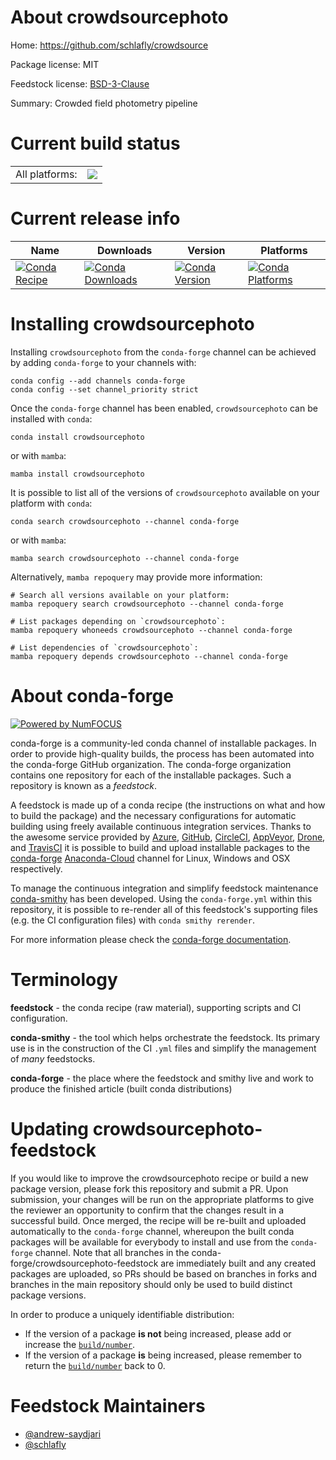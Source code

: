 About crowdsourcephoto
======================

Home: https://github.com/schlafly/crowdsource

Package license: MIT

Feedstock license: [BSD-3-Clause](https://github.com/conda-forge/crowdsourcephoto-feedstock/blob/main/LICENSE.txt)

Summary: Crowded field photometry pipeline

Current build status
====================


<table><tr><td>All platforms:</td>
    <td>
      <a href="https://dev.azure.com/conda-forge/feedstock-builds/_build/latest?definitionId=14253&branchName=main">
        <img src="https://dev.azure.com/conda-forge/feedstock-builds/_apis/build/status/crowdsourcephoto-feedstock?branchName=main">
      </a>
    </td>
  </tr>
</table>

Current release info
====================

| Name | Downloads | Version | Platforms |
| --- | --- | --- | --- |
| [![Conda Recipe](https://img.shields.io/badge/recipe-crowdsourcephoto-green.svg)](https://anaconda.org/conda-forge/crowdsourcephoto) | [![Conda Downloads](https://img.shields.io/conda/dn/conda-forge/crowdsourcephoto.svg)](https://anaconda.org/conda-forge/crowdsourcephoto) | [![Conda Version](https://img.shields.io/conda/vn/conda-forge/crowdsourcephoto.svg)](https://anaconda.org/conda-forge/crowdsourcephoto) | [![Conda Platforms](https://img.shields.io/conda/pn/conda-forge/crowdsourcephoto.svg)](https://anaconda.org/conda-forge/crowdsourcephoto) |

Installing crowdsourcephoto
===========================

Installing `crowdsourcephoto` from the `conda-forge` channel can be achieved by adding `conda-forge` to your channels with:

```
conda config --add channels conda-forge
conda config --set channel_priority strict
```

Once the `conda-forge` channel has been enabled, `crowdsourcephoto` can be installed with `conda`:

```
conda install crowdsourcephoto
```

or with `mamba`:

```
mamba install crowdsourcephoto
```

It is possible to list all of the versions of `crowdsourcephoto` available on your platform with `conda`:

```
conda search crowdsourcephoto --channel conda-forge
```

or with `mamba`:

```
mamba search crowdsourcephoto --channel conda-forge
```

Alternatively, `mamba repoquery` may provide more information:

```
# Search all versions available on your platform:
mamba repoquery search crowdsourcephoto --channel conda-forge

# List packages depending on `crowdsourcephoto`:
mamba repoquery whoneeds crowdsourcephoto --channel conda-forge

# List dependencies of `crowdsourcephoto`:
mamba repoquery depends crowdsourcephoto --channel conda-forge
```


About conda-forge
=================

[![Powered by
NumFOCUS](https://img.shields.io/badge/powered%20by-NumFOCUS-orange.svg?style=flat&colorA=E1523D&colorB=007D8A)](https://numfocus.org)

conda-forge is a community-led conda channel of installable packages.
In order to provide high-quality builds, the process has been automated into the
conda-forge GitHub organization. The conda-forge organization contains one repository
for each of the installable packages. Such a repository is known as a *feedstock*.

A feedstock is made up of a conda recipe (the instructions on what and how to build
the package) and the necessary configurations for automatic building using freely
available continuous integration services. Thanks to the awesome service provided by
[Azure](https://azure.microsoft.com/en-us/services/devops/), [GitHub](https://github.com/),
[CircleCI](https://circleci.com/), [AppVeyor](https://www.appveyor.com/),
[Drone](https://cloud.drone.io/welcome), and [TravisCI](https://travis-ci.com/)
it is possible to build and upload installable packages to the
[conda-forge](https://anaconda.org/conda-forge) [Anaconda-Cloud](https://anaconda.org/)
channel for Linux, Windows and OSX respectively.

To manage the continuous integration and simplify feedstock maintenance
[conda-smithy](https://github.com/conda-forge/conda-smithy) has been developed.
Using the ``conda-forge.yml`` within this repository, it is possible to re-render all of
this feedstock's supporting files (e.g. the CI configuration files) with ``conda smithy rerender``.

For more information please check the [conda-forge documentation](https://conda-forge.org/docs/).

Terminology
===========

**feedstock** - the conda recipe (raw material), supporting scripts and CI configuration.

**conda-smithy** - the tool which helps orchestrate the feedstock.
                   Its primary use is in the construction of the CI ``.yml`` files
                   and simplify the management of *many* feedstocks.

**conda-forge** - the place where the feedstock and smithy live and work to
                  produce the finished article (built conda distributions)


Updating crowdsourcephoto-feedstock
===================================

If you would like to improve the crowdsourcephoto recipe or build a new
package version, please fork this repository and submit a PR. Upon submission,
your changes will be run on the appropriate platforms to give the reviewer an
opportunity to confirm that the changes result in a successful build. Once
merged, the recipe will be re-built and uploaded automatically to the
`conda-forge` channel, whereupon the built conda packages will be available for
everybody to install and use from the `conda-forge` channel.
Note that all branches in the conda-forge/crowdsourcephoto-feedstock are
immediately built and any created packages are uploaded, so PRs should be based
on branches in forks and branches in the main repository should only be used to
build distinct package versions.

In order to produce a uniquely identifiable distribution:
 * If the version of a package **is not** being increased, please add or increase
   the [``build/number``](https://docs.conda.io/projects/conda-build/en/latest/resources/define-metadata.html#build-number-and-string).
 * If the version of a package **is** being increased, please remember to return
   the [``build/number``](https://docs.conda.io/projects/conda-build/en/latest/resources/define-metadata.html#build-number-and-string)
   back to 0.

Feedstock Maintainers
=====================

* [@andrew-saydjari](https://github.com/andrew-saydjari/)
* [@schlafly](https://github.com/schlafly/)

